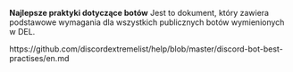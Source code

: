 **Najlepsze praktyki dotyczące botów** Jest to dokument, który zawiera podstawowe wymagania dla wszystkich publicznych botów wymienionych w DEL.

https\://github.com/discordextremelist/help/blob/master/discord-bot-best-practises/en.md
